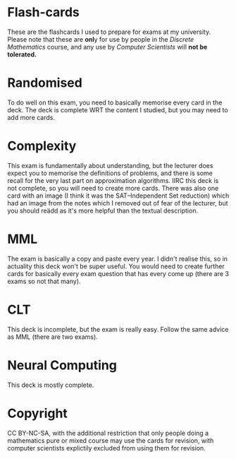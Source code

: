 # Flash-cards

These are the flashcards I used to prepare for exams at my university. 
Please note that these are **onl**y for use by people in the *Discrete Mathematics* course, and any use by *Computer Scientists* will **not be tolerated.**

# Randomised

To do well on this exam, you need to basically memorise every card in the deck.
The deck is complete WRT the content I studied, but you may need to add more cards.

# Complexity

This exam is fundamentally about understanding, but the lecturer does expect you to memorise the definitions of problems, and there is some recall for the very last part on approximation algorithms.
IIRC this deck is not complete, so you will need to create more cards.
There was also one card with an image (I think it was the SAT–Independent Set reduction) which had an image from the notes which I removed out of fear of the lecturer, but you should reädd as it's more helpful than the textual description.

# MML
The exam is basically a copy and paste every year. 
I didn't realise this, so in actuality this deck won't be super useful.
You would need to create further cards for basically every exam question that has every come up (there are 3 exams so not that many).

# CLT

This deck is incomplete, but the exam is really easy.
Follow the same advice as MML (there are two exams).

# Neural Computing

This deck is mostly complete.

# Copyright
CC BY-NC-SA, with the additional restriction that only people doing a mathematics pure or mixed course may use the cards for revision, with computer scientists explictily excluded from using them for revision.

